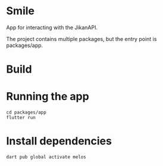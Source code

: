 # Smile

App for interacting with the JikanAPI.

The project contains multiple packages, but the entry point is packages/app.

# Build

# Running the app
```
cd packages/app
flutter run
```

# Install dependencies
```
dart pub global activate melos
```
